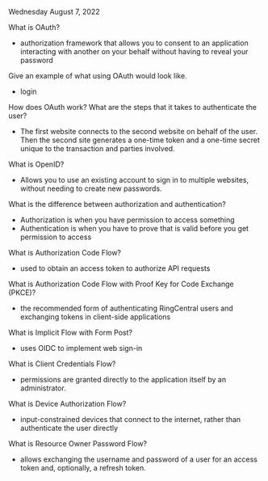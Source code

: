 Wednesday August 7, 2022

What is OAuth?
- authorization framework that allows you to consent to an application interacting with another on your behalf without having to reveal your password


Give an example of what using OAuth would look like.
- login 


How does OAuth work? What are the steps that it takes to authenticate the user?
-  The first website connects to the second website on behalf of the user. Then the second site generates a one-time token and a one-time secret unique to the transaction and parties involved.


What is OpenID?
- Allows you to use an existing account to sign in to multiple websites, without needing to create new passwords.


What is the difference between authorization and authentication?
- Authorization is when you have permission to access something
- Authentication is when you have to prove that is valid before you get permission to access


What is Authorization Code Flow?
-  used to obtain an access token to authorize API requests


What is Authorization Code Flow with Proof Key for Code Exchange (PKCE)?
- the recommended form of authenticating RingCentral users and exchanging tokens in client-side applications


What is Implicit Flow with Form Post?
- uses OIDC to implement web sign-in 


What is Client Credentials Flow?
- permissions are granted directly to the application itself by an administrator.


What is Device Authorization Flow?
- input-constrained devices that connect to the internet, rather than authenticate the user directly


What is Resource Owner Password Flow?
- allows exchanging the username and password of a user for an access token and, optionally, a refresh token.